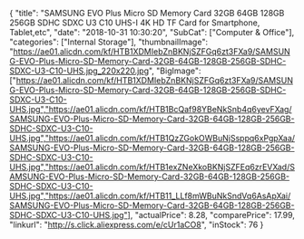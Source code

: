{
	"title": "SAMSUNG EVO Plus Micro SD Memory Card 32GB 64GB 128GB 256GB SDHC SDXC U3 C10 UHS-I 4K HD TF Card for Smartphone, Tablet,etc",
	"date": "2018-10-31 10:30:20",
	"SubCat": ["Computer & Office"],
	"categories": ["Internal Storage"],
	"thumbnailImage": "https://ae01.alicdn.com/kf/HTB1XDMIebZnBKNjSZFGq6zt3FXa9/SAMSUNG-EVO-Plus-Micro-SD-Memory-Card-32GB-64GB-128GB-256GB-SDHC-SDXC-U3-C10-UHS.jpg_220x220.jpg",
	"BigImage": ["https://ae01.alicdn.com/kf/HTB1XDMIebZnBKNjSZFGq6zt3FXa9/SAMSUNG-EVO-Plus-Micro-SD-Memory-Card-32GB-64GB-128GB-256GB-SDHC-SDXC-U3-C10-UHS.jpg","https://ae01.alicdn.com/kf/HTB1BcQaf98YBeNkSnb4q6yevFXag/SAMSUNG-EVO-Plus-Micro-SD-Memory-Card-32GB-64GB-128GB-256GB-SDHC-SDXC-U3-C10-UHS.jpg","https://ae01.alicdn.com/kf/HTB1QzZGokOWBuNjSsppq6xPgpXaa/SAMSUNG-EVO-Plus-Micro-SD-Memory-Card-32GB-64GB-128GB-256GB-SDHC-SDXC-U3-C10-UHS.jpg","https://ae01.alicdn.com/kf/HTB1exZNeXkoBKNjSZFEq6zrEVXad/SAMSUNG-EVO-Plus-Micro-SD-Memory-Card-32GB-64GB-128GB-256GB-SDHC-SDXC-U3-C10-UHS.jpg","https://ae01.alicdn.com/kf/HTB11_LLf8mWBuNkSndVq6AsApXai/SAMSUNG-EVO-Plus-Micro-SD-Memory-Card-32GB-64GB-128GB-256GB-SDHC-SDXC-U3-C10-UHS.jpg"],
	"actualPrice": 8.28,
	"comparePrice": 17.99,
	"linkurl": "http://s.click.aliexpress.com/e/cUr1aCO8",
	"inStock": 76
}
